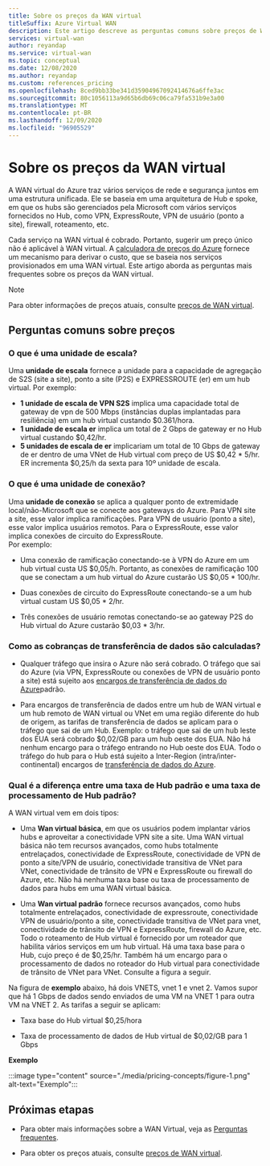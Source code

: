 ```yaml
---
title: Sobre os preços da WAN virtual
titleSuffix: Azure Virtual WAN
description: Este artigo descreve as perguntas comuns sobre preços de WAN virtual
services: virtual-wan
author: reyandap
ms.service: virtual-wan
ms.topic: conceptual
ms.date: 12/08/2020
ms.author: reyandap
ms.custom: references_pricing
ms.openlocfilehash: 8ced9bb33be341d35904967092414676a6ffe3ac
ms.sourcegitcommit: 80c1056113a9d65b6db69c06ca79fa531b9e3a00
ms.translationtype: MT
ms.contentlocale: pt-BR
ms.lasthandoff: 12/09/2020
ms.locfileid: "96905529"
---
```

# <a name="about-virtual-wan-pricing"></a>Sobre os preços da WAN virtual

A WAN virtual do Azure traz vários serviços de rede e segurança juntos em uma estrutura unificada. Ele se baseia em uma arquitetura de Hub e spoke, em que os hubs são gerenciados pela Microsoft com vários serviços fornecidos no Hub, como VPN, ExpressRoute, VPN de usuário (ponto a site), firewall, roteamento, etc.

Cada serviço na WAN virtual é cobrado. Portanto, sugerir um preço único não é aplicável à WAN virtual. A [calculadora de preços do Azure](https://azure.microsoft.com/pricing/calculator/) fornece um mecanismo para derivar o custo, que se baseia nos serviços provisionados em uma WAN virtual. Este artigo aborda as perguntas mais frequentes sobre os preços da WAN virtual.

>[!NOTE]
>Para obter informações de preços atuais, consulte [preços de WAN virtual](https://azure.microsoft.com/pricing/details/virtual-wan/).
>

## <a name="common-pricing-questions"></a><a name="questions"></a>Perguntas comuns sobre preços

### <a name="what-is-a-scale-unit"></a><a name="scale-unit"></a>O que é uma unidade de escala?

Uma **unidade de escala** fornece a unidade para a capacidade de agregação de S2S (site a site), ponto a site (P2S) e EXPRESSROUTE (er) em um hub virtual. Por exemplo:

* **1 unidade de escala de VPN S2S** implica uma capacidade total de gateway de vpn de 500 Mbps (instâncias duplas implantadas para resiliência) em um hub virtual custando $0.361/hora.
* **1 unidade de escala er** implica um total de 2 Gbps de gateway er no Hub virtual custando $0,42/hr.
* **5 unidades de escala de er** implicariam um total de 10 Gbps de gateway de er dentro de uma VNet de Hub virtual com preço de US $0,42 * 5/hr. ER incrementa $0,25/h da sexta para 10º unidade de escala.

### <a name="what-is-a-connection-unit"></a><a name="connection-unit"></a>O que é uma unidade de conexão?

Uma **unidade de conexão** se aplica a qualquer ponto de extremidade local/não-Microsoft que se conecte aos gateways do Azure. Para VPN site a site, esse valor implica ramificações. Para VPN de usuário (ponto a site), esse valor implica usuários remotos. Para o ExpressRoute, esse valor implica conexões de circuito do ExpressRoute.<br>Por exemplo:

* Uma conexão de ramificação conectando-se à VPN do Azure em um hub virtual custa US $0,05/h. Portanto, as conexões de ramificação 100 que se conectam a um hub virtual do Azure custarão US $0,05 * 100/hr.

* Duas conexões de circuito do ExpressRoute conectando-se a um hub virtual custam US $0,05 * 2/hr.

* Três conexões de usuário remotas conectando-se ao gateway P2S do Hub virtual do Azure custarão $0,03 * 3/hr.

### <a name="how-are-data-transfer-charges-calculated"></a><a name="data-transfer"></a>Como as cobranças de transferência de dados são calculadas?

* Qualquer tráfego que insira o Azure não será cobrado. O tráfego que sai do Azure (via VPN, ExpressRoute ou conexões de VPN de usuário ponto a site) está sujeito aos [encargos de transferência de dados do Azure](https://azure.microsoft.com/pricing/details/bandwidth/)padrão.

* Para encargos de transferência de dados entre um hub de WAN virtual e um hub remoto de WAN virtual ou VNet em uma região diferente do hub de origem, as tarifas de transferência de dados se aplicam para o tráfego que sai de um Hub. Exemplo: o tráfego que sai de um hub leste dos EUA será cobrado $0,02/GB para um hub oeste dos EUA. Não há nenhum encargo para o tráfego entrando no Hub oeste dos EUA. Todo o tráfego do hub para o Hub está sujeito a Inter-Region (intra/inter-continental) encargos de [transferência de dados do Azure](https://azure.microsoft.com/pricing/details/bandwidth/). 

### <a name="what-is-the-difference-between-a-standard-hub-fee-and-a-standard-hub-processing-fee"></a><a name="fee"></a>Qual é a diferença entre uma taxa de Hub padrão e uma taxa de processamento de Hub padrão?

A WAN virtual vem em dois tipos:

* Uma **Wan virtual básica**, em que os usuários podem implantar vários hubs e aproveitar a conectividade VPN site a site. Uma WAN virtual básica não tem recursos avançados, como hubs totalmente entrelaçados, conectividade de ExpressRoute, conectividade de VPN de ponto a site/VPN de usuário, conectividade transitiva de VNet para VNet, conectividade de trânsito de VPN e ExpressRoute ou firewall do Azure, etc. Não há nenhuma taxa base ou taxa de processamento de dados para hubs em uma WAN virtual básica.

* Uma **Wan virtual padrão** fornece recursos avançados, como hubs totalmente entrelaçados, conectividade de expressroute, conectividade VPN de usuário/ponto a site, conectividade transitiva de VNet para vnet, conectividade de trânsito de VPN e ExpressRoute, firewall do Azure, etc. Todo o roteamento de Hub virtual é fornecido por um roteador que habilita vários serviços em um hub virtual. Há uma taxa base para o Hub, cujo preço é de $0,25/hr. Também há um encargo para o processamento de dados no roteador do Hub virtual para conectividade de trânsito de VNet para VNet. Consulte a figura a seguir.

 Na figura de **exemplo** abaixo, há dois VNETS, vnet 1 e vnet 2. Vamos supor que há 1 Gbps de dados sendo enviados de uma VM na VNET 1 para outra VM na VNET 2. As tarifas a seguir se aplicam:

* Taxa base do Hub virtual $0,25/hora

* Taxa de processamento de dados de Hub virtual de $0,02/GB para 1 Gbps

**Exemplo**

   :::image type="content" source="./media/pricing-concepts/figure-1.png" alt-text="Exemplo":::

## <a name="next-steps"></a>Próximas etapas

* Para obter mais informações sobre a WAN Virtual, veja as [Perguntas frequentes](virtual-wan-faq.md).

* Para obter os preços atuais, consulte [preços de WAN virtual](https://azure.microsoft.com/pricing/details/virtual-wan/).